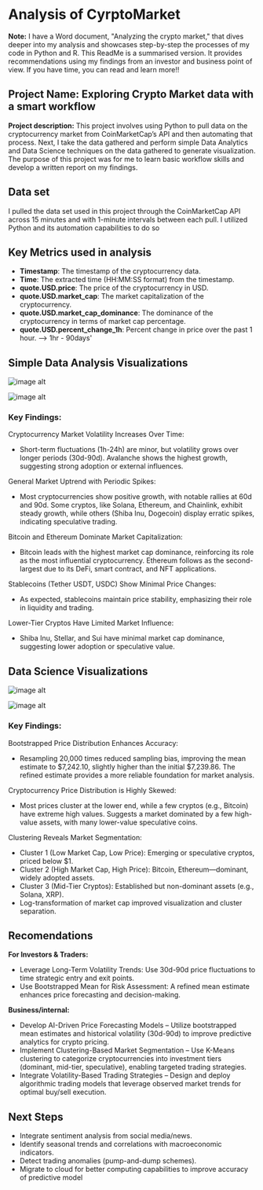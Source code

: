 # Analysis of CyrptoMarket
**Note:** I have a Word document, "Analyzing the crypto market," that dives deeper into my analysis and showcases step-by-step the processes of my code in Python and R. This ReadMe is a summarised version. It provides recommendations using my findings from an investor and business point of view. If you have time, you can read and learn more!!

## **Project Name: Exploring Crypto Market data with a smart workflow**

**Project description:**
This project involves using Python to pull data on the cryptocurrency market from CoinMarketCap’s API and then automating that process. Next, I take the data gathered and perform simple Data Analytics and Data Science techniques on the data gathered to generate visualization. The purpose of this project was for me to learn basic workflow skills and develop a written report on my findings.

## **Data set**
I pulled the data set used in this project through the CoinMarketCap API across 15 minutes and with 1-minute intervals between each pull. I utilized Python and its automation capabilities to do so

## **Key Metrics used in analysis**
- **Timestamp**: The timestamp of the cryptocurrency data.
- **Time**: The extracted time (HH:MM:SS format) from the timestamp.
- **quote.USD.price**: The price of the cryptocurrency in USD.
- **quote.USD.market_cap**: The market capitalization of the cryptocurrency.
- **quote.USD.market_cap_dominance**: The dominance of the cryptocurrency in terms of market cap percentage.
- **quote.USD.percent_change_1h**: Percent change in price over the past 1 hour. --> 1hr - 90days'

## **Simple Data Analysis Visualizations** 

![image alt](https://github.com/T-Tamz/Smart-Data-Workflow-API-Automation-in-Python-Analysis-in-R/blob/8816f53230f321f936952c30dba9d1e48d4db69b/Images/Percent%20changes.png)

![image alt](https://github.com/T-Tamz/Smart-Data-Workflow-API-Automation-in-Python-Analysis-in-R/blob/8816f53230f321f936952c30dba9d1e48d4db69b/Images/Market%20Cap%20distribution.png)

### Key Findings:
Cryptocurrency Market Volatility Increases Over Time:
- Short-term fluctuations (1h-24h) are minor, but volatility grows over longer periods (30d-90d).
Avalanche shows the highest growth, suggesting strong adoption or external influences.

General Market Uptrend with Periodic Spikes:
- Most cryptocurrencies show positive growth, with notable rallies at 60d and 90d.
Some cryptos, like Solana, Ethereum, and Chainlink, exhibit steady growth, while others (Shiba Inu, Dogecoin) display erratic spikes, indicating speculative trading.

Bitcoin and Ethereum Dominate Market Capitalization:
- Bitcoin leads with the highest market cap dominance, reinforcing its role as the most influential cryptocurrency.
Ethereum follows as the second-largest due to its DeFi, smart contract, and NFT applications.

Stablecoins (Tether USDT, USDC) Show Minimal Price Changes:
- As expected, stablecoins maintain price stability, emphasizing their role in liquidity and trading.

Lower-Tier Cryptos Have Limited Market Influence:
- Shiba Inu, Stellar, and Sui have minimal market cap dominance, suggesting lower adoption or speculative value.


## **Data Science Visualizations**

![image alt](https://github.com/T-Tamz/Smart-Data-Workflow-API-Automation-in-Python-Analysis-in-R/blob/8816f53230f321f936952c30dba9d1e48d4db69b/Images/Boot%20Dist.png)

![image alt](https://github.com/T-Tamz/Smart-Data-Workflow-API-Automation-in-Python-Analysis-in-R/blob/8816f53230f321f936952c30dba9d1e48d4db69b/Images/Clustering.png)


### **Key Findings**:
Bootstrapped Price Distribution Enhances Accuracy:
- Resampling 20,000 times reduced sampling bias, improving the mean estimate to $7,242.10, slightly higher than the initial $7,239.86.
The refined estimate provides a more reliable foundation for market analysis.

Cryptocurrency Price Distribution is Highly Skewed:
- Most prices cluster at the lower end, while a few cryptos (e.g., Bitcoin) have extreme high values.
Suggests a market dominated by a few high-value assets, with many lower-value speculative coins.

Clustering Reveals Market Segmentation:
- Cluster 1 (Low Market Cap, Low Price): Emerging or speculative cryptos, priced below $1.
- Cluster 2 (High Market Cap, High Price): Bitcoin, Ethereum—dominant, widely adopted assets.
- Cluster 3 (Mid-Tier Cryptos): Established but non-dominant assets (e.g., Solana, XRP).
- Log-transformation of market cap improved visualization and cluster separation.


## **Recomendations**
**For Investors & Traders:**
- Leverage Long-Term Volatility Trends: Use 30d-90d price fluctuations to time strategic entry and exit points.
- Use Bootstrapped Mean for Risk Assessment: A refined mean estimate enhances price forecasting and decision-making.

**Business/internal:**
- Develop AI-Driven Price Forecasting Models – Utilize bootstrapped mean estimates and historical volatility (30d-90d) to improve predictive analytics for crypto pricing.
- Implement Clustering-Based Market Segmentation – Use K-Means clustering to categorize cryptocurrencies into investment tiers (dominant, mid-tier, speculative), enabling targeted trading strategies.
- Integrate Volatility-Based Trading Strategies – Design and deploy algorithmic trading models that leverage observed market trends for optimal buy/sell execution.

## **Next Steps**
- Integrate sentiment analysis from social media/news.
- Identify seasonal trends and correlations with macroeconomic indicators.
- Detect trading anomalies (pump-and-dump schemes).
- Migrate to cloud for better computing capabilities to improve accuracy of predictive model
